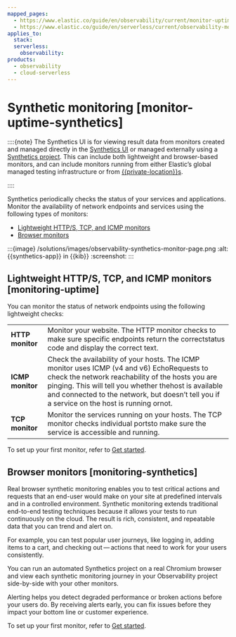 ```yaml
---
mapped_pages:
  - https://www.elastic.co/guide/en/observability/current/monitor-uptime-synthetics.html
  - https://www.elastic.co/guide/en/serverless/current/observability-monitor-synthetics.html
applies_to:
  stack:
  serverless:
    observability:
products:
  - observability
  - cloud-serverless
---
```


# Synthetic monitoring [monitor-uptime-synthetics]

::::{note}
The Synthetics UI is for viewing result data from monitors created and managed directly in the [Synthetics UI](/solutions/observability/synthetics/create-monitors-ui.md) or managed externally using a [Synthetics project](/solutions/observability/synthetics/create-monitors-with-projects.md). This can include both lightweight and browser-based monitors, and can include monitors running from either Elastic’s global managed testing infrastructure or from [{{private-location}}s](/solutions/observability/synthetics/monitor-resources-on-private-networks.md).

::::

Synthetics periodically checks the status of your services and applications. Monitor the availability of network endpoints and services using the following types of monitors:

* [Lightweight HTTP/S, TCP, and ICMP monitors](/solutions/observability/synthetics/index.md#monitoring-uptime)
* [Browser monitors](/solutions/observability/synthetics/index.md#monitoring-synthetics)

:::{image} /solutions/images/observability-synthetics-monitor-page.png
:alt: {{synthetics-app}} in {{kib}}
:screenshot:
:::

## Lightweight HTTP/S, TCP, and ICMP monitors [monitoring-uptime]

You can monitor the status of network endpoints using the following lightweight checks:

|     |     |
| --- | --- |
| **HTTP monitor** | Monitor your website. The HTTP monitor checks to make sure specific endpoints return the correctstatus code and display the correct text. |
| **ICMP monitor** | Check the availability of your hosts. The ICMP monitor uses ICMP (v4 and v6) EchoRequests to check the network reachability of the hosts you are pinging. This will tell you whether thehost is available and connected to the network, but doesn’t tell you if a service on the host is running ornot. |
| **TCP monitor** | Monitor the services running on your hosts. The TCP monitor checks individual portsto make sure the service is accessible and running. |

To set up your first monitor, refer to [Get started](/solutions/observability/synthetics/get-started.md).

## Browser monitors [monitoring-synthetics]

Real browser synthetic monitoring enables you to test critical actions and requests that an end-user would make on your site at predefined intervals and in a controlled environment. Synthetic monitoring extends traditional end-to-end testing techniques because it allows your tests to run continuously on the cloud. The result is rich, consistent, and repeatable data that you can trend and alert on.

For example, you can test popular user journeys, like logging in, adding items to a cart, and checking out — actions that need to work for your users consistently.

You can run an automated Synthetics project on a real Chromium browser and view each synthetic monitoring journey in your Observability project side-by-side with your other monitors.

Alerting helps you detect degraded performance or broken actions before your users do. By receiving alerts early, you can fix issues before they impact your bottom line or customer experience.

To set up your first monitor, refer to [Get started](/solutions/observability/synthetics/get-started.md).